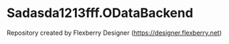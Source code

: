 # Sadasda1213fff.ODataBackend
Repository created by Flexberry Designer (https://designer.flexberry.net)
